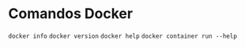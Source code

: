 Comandos Docker
==============

```docker info```
```docker version```
```docker help```
```docker container run --help```

